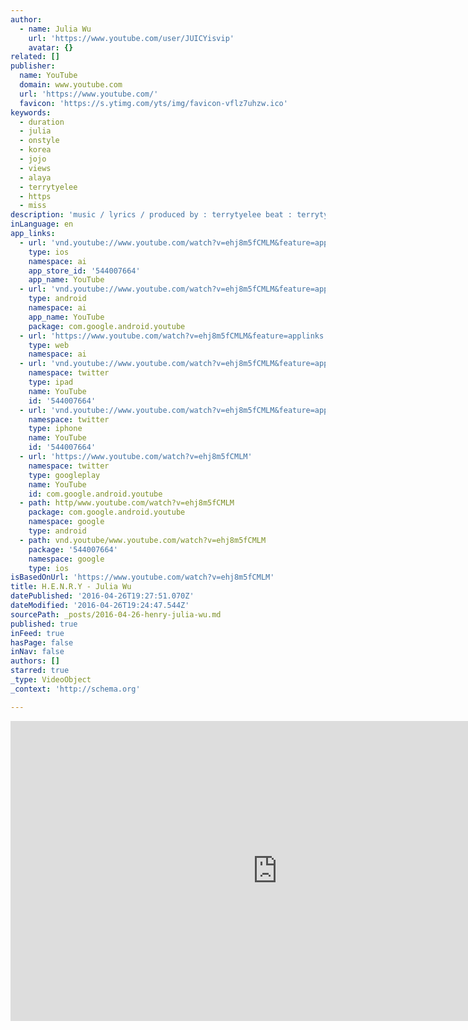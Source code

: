 ```yaml
---
author:
  - name: Julia Wu
    url: 'https://www.youtube.com/user/JUICYisvip'
    avatar: {}
related: []
publisher:
  name: YouTube
  domain: www.youtube.com
  url: 'https://www.youtube.com/'
  favicon: 'https://s.ytimg.com/yts/img/favicon-vflz7uhzw.ico'
keywords:
  - duration
  - julia
  - onstyle
  - korea
  - jojo
  - views
  - alaya
  - terrytyelee
  - https
  - miss
description: 'music / lyrics / produced by : terrytyelee beat : terrytyelee / dragon vocals : Julia Wu recorded by: Yufong Chen and Qu Guo mixed by: terrytyelee 100% Chinese Made ITUNES: https://itunes.apple.com/us/album/h.-e.-n.-r.-y-single/id1070832846?ign-mpt=uo%3D4 SPOTIFY: https://open.spotify.com/album/0At2hk0ZbXfVWcvcEOO6pN EP: https://soundcloud.com/scfchynahouse/sets/henry-ep FB : https://www.facebook.com/Julia-Wu-Music-338848782792419/?fref=ts INSTA: @juliawu94 www.chynahouse.com'
inLanguage: en
app_links:
  - url: 'vnd.youtube://www.youtube.com/watch?v=ehj8m5fCMLM&feature=applinks'
    type: ios
    namespace: ai
    app_store_id: '544007664'
    app_name: YouTube
  - url: 'vnd.youtube://www.youtube.com/watch?v=ehj8m5fCMLM&feature=applinks'
    type: android
    namespace: ai
    app_name: YouTube
    package: com.google.android.youtube
  - url: 'https://www.youtube.com/watch?v=ehj8m5fCMLM&feature=applinks'
    type: web
    namespace: ai
  - url: 'vnd.youtube://www.youtube.com/watch?v=ehj8m5fCMLM&feature=applinks'
    namespace: twitter
    type: ipad
    name: YouTube
    id: '544007664'
  - url: 'vnd.youtube://www.youtube.com/watch?v=ehj8m5fCMLM&feature=applinks'
    namespace: twitter
    type: iphone
    name: YouTube
    id: '544007664'
  - url: 'https://www.youtube.com/watch?v=ehj8m5fCMLM'
    namespace: twitter
    type: googleplay
    name: YouTube
    id: com.google.android.youtube
  - path: http/www.youtube.com/watch?v=ehj8m5fCMLM
    package: com.google.android.youtube
    namespace: google
    type: android
  - path: vnd.youtube/www.youtube.com/watch?v=ehj8m5fCMLM
    package: '544007664'
    namespace: google
    type: ios
isBasedOnUrl: 'https://www.youtube.com/watch?v=ehj8m5fCMLM'
title: H.E.N.R.Y - Julia Wu
datePublished: '2016-04-26T19:27:51.070Z'
dateModified: '2016-04-26T19:24:47.544Z'
sourcePath: _posts/2016-04-26-henry-julia-wu.md
published: true
inFeed: true
hasPage: false
inNav: false
authors: []
starred: true
_type: VideoObject
_context: 'http://schema.org'

---
```

<iframe src="https://cdn.embedly.com/widgets/media.html?src=https%3A%2F%2Fwww.youtube.com%2Fembed%2Fehj8m5fCMLM%3Ffeature%3Doembed&amp;url=https%3A%2F%2Fwww.youtube.com%2Fwatch%3Fv%3Dehj8m5fCMLM&amp;image=https%3A%2F%2Fi.ytimg.com%2Fvi%2Fehj8m5fCMLM%2Fhqdefault.jpg&amp;key=b7d04c9b404c499eba89ee7072e1c4f7&amp;type=text%2Fhtml&amp;schema=youtube" width="854" height="480" scrolling="no" frameborder="0" allowfullscreen="" style=""></iframe>